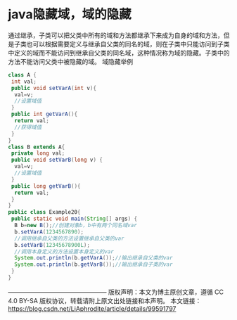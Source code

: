 # java隐藏域，域的隐藏


通过继承，子类可以把父类中所有的域和方法都继承下来成为自身的域和方法，但是子类也可以根据需要定义与继承自父类的同名的域，则在子类中只能访问到子类中定义的域而不能访问到继承自父类的同名域，这种情况称为域的隐藏。子类中的方法不能访问父类中被隐藏的域。
域隐藏举例

```java
class A {
 int val;
 public void setVarA(int v){
  val=v;
  //设置域值
 }
 public int getVarA(){
  return val;
  //获得域值
 }
}
class B extends A{
 private long val;
 public void setVarB(long v) {
  val=v;
  //设置域值
 }
 public long getVarB(){
  return val;
 }
}
public class Example20{
 public static void main(String[] args) {
  B b=new B();//创建对象b，b中有两个同名域var
  b.setVarA(1234567890);
  //调用继承自父类的方法设置继承自父类的var
  b.setVarB(12345678900L);
  //调用本身定义的方法设置本身定义的var
  System.out.println(b.getVarA());//输出继承自父类的var
  System.out.println(b.getVarB());//输出继承自子类的var
 }
}
```

————————————————
版权声明：本文为博主原创文章，遵循 CC 4.0 BY-SA 版权协议，转载请附上原文出处链接和本声明。
本文链接：https://blog.csdn.net/LiAphrodite/article/details/99591797